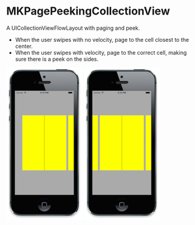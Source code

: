 MKPagePeekingCollectionView
=========================

A UICollectionViewFlowLayout with paging and peek.


* When the user swipes with no velocity, page to the cell closest to the center.
* When the user swipes with velocity, page to the correct cell, making sure there is a peek on the sides.

![Alt text](/GitImages/Image1.png)
![Alt text](/GitImages/Image2.png)
